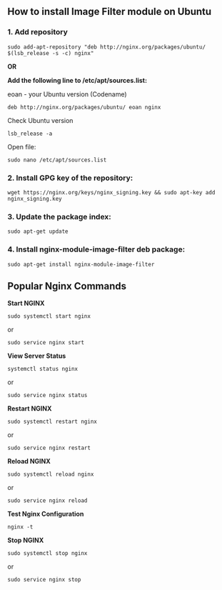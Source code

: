 ## How to install Image Filter module on Ubuntu

### 1. Add repository
```
sudo add-apt-repository "deb http://nginx.org/packages/ubuntu/ $(lsb_release -s -c) nginx"
```

**OR**

**Add the following line to /etc/apt/sources.list:**

eoan - your Ubuntu version (Codename)
```
deb http://nginx.org/packages/ubuntu/ eoan nginx
```

Check Ubuntu version
```
lsb_release -a
```

Open file:
```
sudo nano /etc/apt/sources.list
```

### 2. Install GPG key of the repository:
```
wget https://nginx.org/keys/nginx_signing.key && sudo apt-key add nginx_signing.key
```

### 3. Update the package index:
```
sudo apt-get update
```

### 4. Install nginx-module-image-filter deb package:
```
sudo apt-get install nginx-module-image-filter
```

## Popular Nginx Commands

**Start NGINX**
```
sudo systemctl start nginx
```

or 
```
sudo service nginx start 
```

**View Server Status**
```
systemctl status nginx
```

or 
```
sudo service nginx status
```

**Restart NGINX**
```
sudo systemctl restart nginx
```

or
```
sudo service nginx restart
```

**Reload NGINX**
```
sudo systemctl reload nginx
```

or
```
sudo service nginx reload
```

**Test Nginx Configuration**
```
nginx -t
```

**Stop NGINX**
```
sudo systemctl stop nginx
```

or
```
sudo service nginx stop
```
